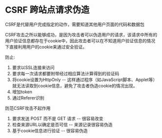 # CSRF 跨站点请求伪造

CSRF是代替用户完成指定的动作，需要知道其他用户页面的代码和数据包

CSRF攻击之所以能够成功，是因为攻击者可以伪造用户的请求，该请求中所有的用户验证信息都存在于cookie中，因此攻击者可以在不知道用户验证信息的情况下直接利用用户的cookie来通过安全验证。

防止:

1. 要求以SSL连接来访问
1. 要求每一次请求都要附带经过相应算法计算得到的验证码
1. 将cookie设置为HttpOnly -- 这样通过程序（如JavaScript脚本、Applet等）就无法读取到cookie信息，避免了攻击者伪造cookie的情况出现。
1. 增加token
1. 通过Referer识别

防范CSRF攻击不起作用

1. 要求发送 POST 而不是 GET 请求 -- 很容易改变
1. 检查来源URL以确定是否可信 -- 来源记录很容易伪造
1. 基于cookie信息进行验证 -- 很容易伪造
